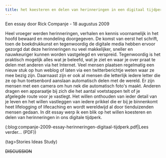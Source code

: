 ```yaml
---
title: het koesteren en delen van herinneringen in een digitaal tijdperk
---
```


Een essay door Rick Companje - 18 augustus 2009  

Heel vroeger werden herinneringen, verhalen en kennis voornamelijk in het hoofd bewaard en mondeling doorgegeven. De komst van eerst het schrift, toen de boekdrukkunst en tegenwoordig de digitale media hebben ervoor gezorgd dat deze herinneringen nu veel makkelijker, sneller en nauwkeuriger kunnen worden vastgelegd en verspreid. Tegenwoordig is het praktisch mogelijk alles wat je beleefd, wat je ziet en waar je over praat te delen met anderen via het Internet. Veel mensen plaatsen regelmatig een nieuw stuk op hun weblog of laten via een twitterberichtje weten waar ze mee bezig zijn. Daarnaast zijn er ook al mensen die letterlijk iedere letter die ze op hun toetsenbord aanslaan automatisch delen met de wereld. Er zijn mensen met een camera om hun nek die automatisch foto's maakt. Anderen dragen een apparaatje bij zich die het aantal voetstappen telt of je afgelegde route voor je vastlegt. Het willen onthouden van ieder detail van je leven en het willen vastleggen van iedere prikkel die er bij je binnenkomt heet lifelogging of lifecaching en wordt wereldwijd al door tienduizenden mensen gedaan. In dit essay werp ik een blik op het willen koesteren en delen van herinneringen in ons digitale tijdperk.

(:blog:companje-2009-essay-herinneringen-digitaal-tijdperk.pdf|Lees verder... (PDF))

(tag>Stories Ideas Study)

~~DISCUSSION~~
